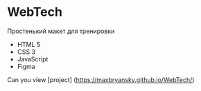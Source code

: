 # WebTech

Простенький макет для тренировки

- HTML 5
- CSS 3
- JavaScript
- Figma

Can you view [project] (https://maxbryansky.github.io/WebTech/)
